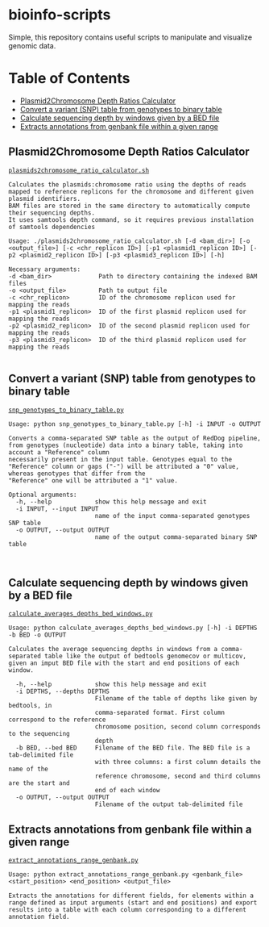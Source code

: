 # bioinfo-scripts
Simple, this repository contains useful scripts to manipulate and visualize genomic data.


[TOC]: #

# Table of Contents
- [Plasmid2Chromosome Depth Ratios Calculator](#Plasmid2Chromosome-Depth-Ratios-Calculator)
- [Convert a variant (SNP) table from genotypes to binary table](#convert-variant-table-from-genotypes-to-binary-table)
- [Calculate sequencing depth by windows given by a BED file](#calculate-sequencing-depth-by-windows-given-by-a-BED-file)
- [Extracts annotations from genbank file within a given range](#extracts-annotations-from-genbank-file-within-a-given-range)

## Plasmid2Chromosome Depth Ratios Calculator
[`plasmids2chromosome_ratio_calculator.sh`](plasmids2chromosome_ratio_calculator.sh)
```
Calculates the plasmids:chromosome ratio using the depths of reads mapped to reference replicons for the chromosome and different given plasmid identifiers.
BAM files are stored in the same directory to automatically compute their sequencing depths.
It uses samtools depth command, so it requires previous installation of samtools dependencies

Usage: ./plasmids2chromosome_ratio_calculator.sh [-d <bam_dir>] [-o <output_file>] [-c <chr_replicon ID>] [-p1 <plasmid1_replicon ID>] [-p2 <plasmid2_replicon ID>] [-p3 <plasmid3_replicon ID>] [-h]

Necessary arguments:
-d <bam_dir>             Path to directory containing the indexed BAM files
-o <output_file>         Path to output file
-c <chr_replicon>        ID of the chromosome replicon used for mapping the reads
-p1 <plasmid1_replicon>  ID of the first plasmid replicon used for mapping the reads
-p2 <plasmid2_replicon>  ID of the second plasmid replicon used for mapping the reads
-p3 <plasmid3_replicon>  ID of the third plasmid replicon used for mapping the reads
 
```

## Convert a variant (SNP) table from genotypes to binary table
[`snp_genotypes_to_binary_table.py`](snp_genotypes_to_binary_table.py)

```
Usage: python snp_genotypes_to_binary_table.py [-h] -i INPUT -o OUTPUT

Converts a comma-separated SNP table as the output of RedDog pipeline, from genotypes (nucleotide) data into a binary table, taking into account a "Reference" column
necessarily present in the input table. Genotypes equal to the "Reference" column or gaps ("-") will be attributed a "0" value, whereas genotypes that differ from the
"Reference" one will be attributed a "1" value.

Optional arguments:
  -h, --help            show this help message and exit
  -i INPUT, --input INPUT
                        name of the input comma-separated genotypes SNP table
  -o OUTPUT, --output OUTPUT
                        name of the output comma-separated binary SNP table

						 
```

## Calculate sequencing depth by windows given by a BED file
[`calculate_averages_depths_bed_windows.py`](calculate_averages_depths_bed_windows.py)

```
Usage: python calculate_averages_depths_bed_windows.py [-h] -i DEPTHS -b BED -o OUTPUT

Calculates the average sequencing depths in windows from a comma-separated table like the output of bedtools genomecov or multicov, given an imput BED file with the start and end positions of each window.

  -h, --help            show this help message and exit
  -i DEPTHS, --depths DEPTHS
                        Filename of the table of depths like given by bedtools, in
                        comma-separated format. First column correspond to the reference
                        chromosome position, second column corresponds to the sequencing
                        depth
  -b BED, --bed BED     Filename of the BED file. The BED file is a tab-delimited file
                        with three columns: a first column details the name of the
                        reference chromosome, second and third columns are the start and
                        end of each window
  -o OUTPUT, --output OUTPUT
                        Filename of the output tab-delimited file

```

## Extracts annotations from genbank file within a given range
[`extract_annotations_range_genbank.py`](extract_annotations_range_genbank.py)

```
Usage: python extract_annotations_range_genbank.py <genbank_file> <start_position> <end_position> <output_file>

Extracts the annotations for different fields, for elements within a range defined as input arguments (start and end positions) and export results into a table with each column corresponding to a different annotation field.

```
